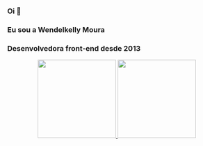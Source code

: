 ### Oi 👋
### Eu sou a Wendelkelly Moura
### Desenvolvedora front-end desde 2013

<div align="center">
  <a href="https://github.com/wendelkelly">
  <img height="180em" src="https://github-readme-stats.vercel.app/api?username=wendelkelly&show_icons=true&theme=graywhite&include_all_commits=true&count_private=true"/>
  <img height="180em" src="https://github-readme-stats.vercel.app/api/top-langs/?username=wendelkelly&layout=compact&langs_count=7&theme=graywhite"/>
</div>
